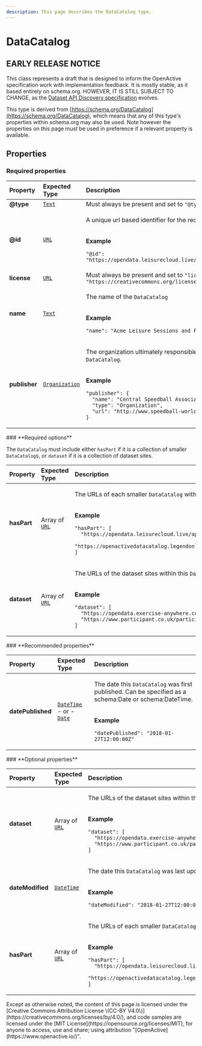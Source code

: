 ```yaml
---
description: This page describes the DataCatalog type.
---
```


# DataCatalog

## **EARLY RELEASE NOTICE**

This class represents a draft that is designed to inform the OpenActive specification work with implementation feedback. It is mostly stable, as it based entirely on schema.org. HOWEVER, IT IS STILL SUBJECT TO CHANGE, as the [Dataset API Discovery specification](https://www.openactive.io/dataset-api-discovery/EditorsDraft/) evolves.

This type is derived from [https://schema.org/DataCatalog](https://schema.org/DataCatalog), which means that any of this type's properties within schema.org may also be used. Note however the properties on this page must be used in preference if a relevant property is available.

## **Properties**

### **Required properties**

<table>
  <thead>
    <tr>
      <th style="text-align:left">Property</th>
      <th style="text-align:left">Expected Type</th>
      <th style="text-align:left">Description</th>
    </tr>
  </thead>
  <tbody>
    <tr>
      <td style="text-align:left"><b>@type</b>
      </td>
      <td style="text-align:left"> <a href="https://schema.org/Text"><code>Text</code></a>
      </td>
      <td style="text-align:left">Must always be present and set to <code>&quot;@type&quot;: &quot;DataCatalog&quot;</code>
      </td>
    </tr>
    <tr>
      <td style="text-align:left"><b>@id</b>
      </td>
      <td style="text-align:left"> <a href="https://schema.org/URL"><code>URL</code></a>
      </td>
      <td style="text-align:left">
        <p>A unique url based identifier for the record</p>
        <p>
          <br /><b>Example</b>
        </p>
        <p><code>&quot;@id&quot;: &quot;https://opendata.leisurecloud.live/api/datacatalog12345&quot;</code>
        </p>
      </td>
    </tr>
    <tr>
      <td style="text-align:left"><b>license</b>
      </td>
      <td style="text-align:left"> <a href="https://schema.org/URL"><code>URL</code></a>
      </td>
      <td style="text-align:left">Must always be present and set to <code>&quot;license&quot;: &quot;https://creativecommons.org/licenses/by/4.0/&quot;</code>
      </td>
    </tr>
    <tr>
      <td style="text-align:left"><b>name</b>
      </td>
      <td style="text-align:left"> <a href="https://schema.org/Text"><code>Text</code></a>
      </td>
      <td style="text-align:left">
        <p>The name of the <code>DataCatalog</code>
        </p>
        <p>
          <br /><b>Example</b>
        </p>
        <p><code>&quot;name&quot;: &quot;Acme Leisure Sessions and Facilities&quot;</code>
        </p>
      </td>
    </tr>
    <tr>
      <td style="text-align:left"><b>publisher</b>
      </td>
      <td style="text-align:left"> <a href="https://developer.openactive.io/data-model/types/organization"><code>Organization</code></a>
      </td>
      <td style="text-align:left">
        <p>The organization ultimately responsible for maintaining this <code>DataCatalog</code>.</p>
        <p>
          <br /><b>Example</b>
        </p>
        <p><code>&quot;publisher&quot;: {<br />  &quot;name&quot;: &quot;Central Speedball Association&quot;,<br />  &quot;type&quot;: &quot;Organization&quot;,<br />  &quot;url&quot;: &quot;http://www.speedball-world.com&quot;<br />}</code>
        </p>
      </td>
    </tr>
  </tbody>
</table>### **Required options**

The `DataCatalog` must include either `hasPart` if it is a collection of smaller `DataCatalog`s, or `dataset` if it is a collection of dataset sites.

<table>
  <thead>
    <tr>
      <th style="text-align:left">Property</th>
      <th style="text-align:left">Expected Type</th>
      <th style="text-align:left">Description</th>
    </tr>
  </thead>
  <tbody>
    <tr>
      <td style="text-align:left"><b>hasPart</b>
      </td>
      <td style="text-align:left">Array of <a href="https://schema.org/URL"><code>URL</code></a>
      </td>
      <td style="text-align:left">
        <p>The URLs of each smaller <code>DataCatalog</code> within this <code>DataCatalog</code> collection.</p>
        <p>
          <br /><b>Example</b>
        </p>
        <p><code>&quot;hasPart&quot;: [<br />  &quot;https://opendata.leisurecloud.live/api/datacatalog&quot;,<br />  &quot;https://openactivedatacatalog.legendonlineservices.co.uk/api/DataCatalog&quot;<br />]</code>
        </p>
      </td>
    </tr>
    <tr>
      <td style="text-align:left"><b>dataset</b>
      </td>
      <td style="text-align:left">Array of <a href="https://schema.org/URL"><code>URL</code></a>
      </td>
      <td style="text-align:left">
        <p>The URLs of the dataset sites within this <code>DataCatalog</code>.</p>
        <p>
          <br /><b>Example</b>
        </p>
        <p><code>&quot;dataset&quot;: [<br />  &quot;https://opendata.exercise-anywhere.com/&quot;,<br />  &quot;https://www.participant.co.uk/participant/openactive/&quot;<br />]</code>
        </p>
      </td>
    </tr>
  </tbody>
</table>### **Recommended properties**

<table>
  <thead>
    <tr>
      <th style="text-align:left">Property</th>
      <th style="text-align:left">Expected Type</th>
      <th style="text-align:left">Description</th>
    </tr>
  </thead>
  <tbody>
    <tr>
      <td style="text-align:left"><b>datePublished</b>
      </td>
      <td style="text-align:left"> <a href="https://schema.org/DateTime"><code>DateTime</code></a>
        <br />- or -
        <br /><a href="https://schema.org/Date"><code>Date</code></a>
      </td>
      <td style="text-align:left">
        <p>The date this <code>DataCatalog</code> was first published. Can be specified
          as a schema:Date or schema:DateTime.</p>
        <p>
          <br /><b>Example</b>
        </p>
        <p><code>&quot;datePublished&quot;: &quot;2018-01-27T12:00:00Z&quot;</code>
        </p>
      </td>
    </tr>
  </tbody>
</table>### **Optional properties**

<table>
  <thead>
    <tr>
      <th style="text-align:left">Property</th>
      <th style="text-align:left">Expected Type</th>
      <th style="text-align:left">Description</th>
    </tr>
  </thead>
  <tbody>
    <tr>
      <td style="text-align:left"><b>dataset</b>
      </td>
      <td style="text-align:left">Array of <a href="https://schema.org/URL"><code>URL</code></a>
      </td>
      <td style="text-align:left">
        <p>The URLs of the dataset sites within this <code>DataCatalog</code>.</p>
        <p>
          <br /><b>Example</b>
        </p>
        <p><code>&quot;dataset&quot;: [<br />  &quot;https://opendata.exercise-anywhere.com/&quot;,<br />  &quot;https://www.participant.co.uk/participant/openactive/&quot;<br />]</code>
        </p>
      </td>
    </tr>
    <tr>
      <td style="text-align:left"><b>dateModified</b>
      </td>
      <td style="text-align:left"> <a href="https://schema.org/DateTime"><code>DateTime</code></a>
      </td>
      <td style="text-align:left">
        <p>The date this <code>DataCatalog</code> was last updated.</p>
        <p>
          <br /><b>Example</b>
        </p>
        <p><code>&quot;dateModified&quot;: &quot;2018-01-27T12:00:00Z&quot;</code>
        </p>
      </td>
    </tr>
    <tr>
      <td style="text-align:left"><b>hasPart</b>
      </td>
      <td style="text-align:left">Array of <a href="https://schema.org/URL"><code>URL</code></a>
      </td>
      <td style="text-align:left">
        <p>The URLs of each smaller <code>DataCatalog</code> within this <code>DataCatalog</code> collection.</p>
        <p>
          <br /><b>Example</b>
        </p>
        <p><code>&quot;hasPart&quot;: [<br />  &quot;https://opendata.leisurecloud.live/api/datacatalog&quot;,<br />  &quot;https://openactivedatacatalog.legendonlineservices.co.uk/api/DataCatalog&quot;<br />]</code>
        </p>
      </td>
    </tr>
  </tbody>
</table>Except as otherwise noted, the content of this page is licensed under the [Creative Commons Attribution License \(CC-BY V4.0\)](https://creativecommons.org/licenses/by/4.0/), and code samples are licensed under the [MIT License](https://opensource.org/licenses/MIT), for anyone to access, use and share; using attribution "[OpenActive](https://www.openactive.io/)".


